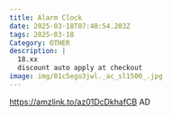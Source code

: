 ```yaml
---
title: Alarm Clock
date: 2025-03-18T07:40:54.203Z
tags: 2025-03-18
Category: OTHER
description: |
  18.xx
  discount auto apply at checkout 
image: img/81c5ego3jwl._ac_sl1500_.jpg
---
```

https://amzlink.to/az01DcDkhafCB
AD